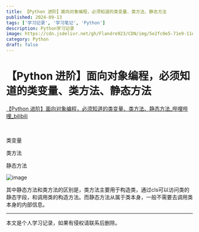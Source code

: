 ```yaml
---
title: 【Python 进阶】面向对象编程，必须知道的类变量、类方法、静态方法
published: 2024-09-13
tags: ['学习记录', '学习笔记', 'Python']
description: Python学习记录
image: https://cdn.jsdelivr.net/gh/Flandre923/CDN/img/5e2fc0e5-71e9-11ef-99ac-ba1ea485754b.jpg
category: Python
draft: false
---
```



# 【Python 进阶】面向对象编程，必须知道的类变量、类方法、静态方法

[【Python 进阶】面向对象编程，必须知道的类变量、类方法、静态方法_哔哩哔哩_bilibili](https://www.bilibili.com/video/BV11K4y1z7wV/?spm_id_from=333.788&vd_source=f5ab73e8b88cb4cb94d904126cdfeb27)

‍

类变量

类方法

静态方法

​![image](https://cdn.jsdelivr.net/gh/Flandre923/CDN/img/659337f6-71e9-11ef-9d68-ba1ea485754b.png)​

其中静态方法和类方法的区别是，类方法主要用于构造类，通过cls可以访问类的静态字段，和调用类的构造方法。而静态方法从属于类本身，一般不需要去调用类本身的内部信息。

---
本文是个人学习记录，如果有侵权请联系后删除。
